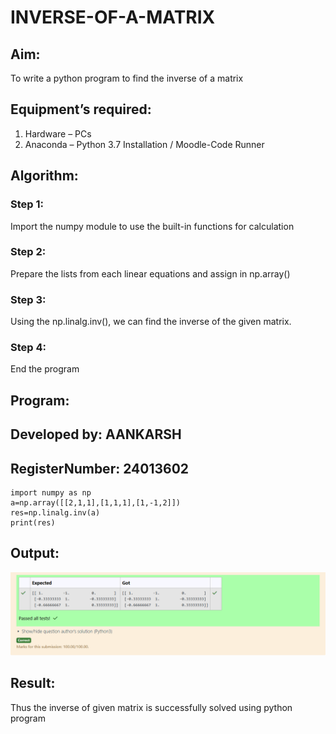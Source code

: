 # INVERSE-OF-A-MATRIX
## Aim:
To write a python program to find the inverse of a matrix
## Equipment’s required:
1. 	Hardware – PCs
2. 	Anaconda – Python 3.7 Installation / Moodle-Code Runner
## Algorithm:
### Step 1:
Import the numpy module to use the built-in functions for calculation 
### Step 2: 
Prepare the lists from each linear equations and assign in np.array()
### Step 3: 
Using the np.linalg.inv(), we can find the inverse of the given matrix.
### Step 4: 
End the program

## Program:
## Developed by: AANKARSH
## RegisterNumber: 24013602
    import numpy as np
    a=np.array([[2,1,1],[1,1,1],[1,-1,2]])
    res=np.linalg.inv(a)
    print(res)
## Output:
![Output](output.png)
## Result:
Thus the inverse of given matrix is successfully solved using python program

